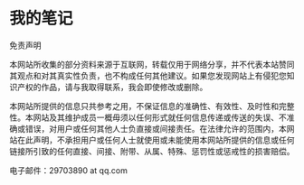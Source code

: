 # 我的笔记

免责声明

本网站所收集的部分资料来源于互联网，转载仅用于网络分享，并不代表本站赞同其观点和对其真实性负责，也不构成任何其他建议。如果您发现网站上有侵犯您知识产权的作品，请与我取得联系，我会即使修改或删除。

本网站所提供的信息只共参考之用，不保证信息的准确性、有效性、及时性和完整性。本网站及其维护成员一概毋须以任何形式就任何信息传递或传送的失误、不准确或错误，对用户或任何其他人士负直接或间接责任。在法律允许的范围内，本网站在此声明，不承担用户或任何人士就使用或未能使用本网站所提供的信息或任何链接所引致的任何直接、间接、附带、从属、特殊、惩罚性或惩戒性的损害赔偿。

电子邮件：29703890 at qq.com

